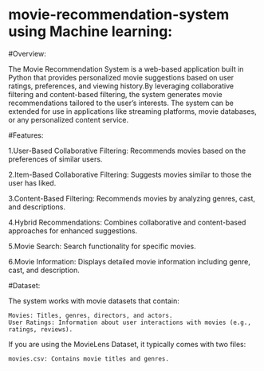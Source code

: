 # movie-recommendation-system using Machine learning:


#Overview:

The Movie Recommendation System is a web-based application built in Python that provides personalized movie suggestions based on user ratings, preferences,
and viewing history.By leveraging collaborative filtering and content-based filtering, the system generates movie recommendations tailored to the user’s interests.
The system can be extended for use in applications like streaming platforms, movie databases, or any personalized content service.

#Features:

1.User-Based Collaborative Filtering: Recommends movies based on the preferences of similar users.

2.Item-Based Collaborative Filtering: Suggests movies similar to those the user has liked.

3.Content-Based Filtering: Recommends movies by analyzing genres, cast, and descriptions.

4.Hybrid Recommendations: Combines collaborative and content-based approaches for enhanced suggestions.

5.Movie Search: Search functionality for specific movies.

6.Movie Information: Displays detailed movie information including genre, cast, and description.


#Dataset:

The system works with movie datasets that contain:

    Movies: Titles, genres, directors, and actors.
    User Ratings: Information about user interactions with movies (e.g., ratings, reviews).

If you are using the MovieLens Dataset, it typically comes with two files:

    movies.csv: Contains movie titles and genres.
